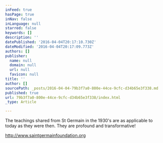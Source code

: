 ```yaml
---
inFeed: true
hasPage: true
inNav: false
inLanguage: null
starred: false
keywords: []
description: ''
datePublished: '2016-04-04T20:17:10.730Z'
dateModified: '2016-04-04T20:17:09.773Z'
authors: []
publisher:
  name: null
  domain: null
  url: null
  favicon: null
title: ''
author: []
sourcePath: _posts/2016-04-04-79b3f7a0-800e-44ce-9cfc-d34b65e3f338.md
published: true
url: 79b3f7a0-800e-44ce-9cfc-d34b65e3f338/index.html
_type: Article

---
```

The teachings shared from St Germain in the 1930's are as applicable to today as they were then.  They are profound and transformative!  

http://www.saintgermainfoundation.org